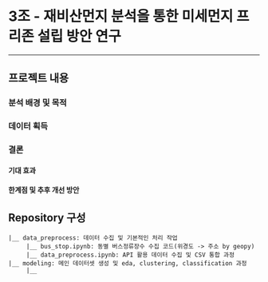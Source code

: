 # 3조 - 재비산먼지 분석을 통한 미세먼지 프리존 설립 방안 연구
---

## 프로젝트 내용
### 분석 배경 및 목적

### 데이터 획득


### 결론
#### 기대 효과
#### 한계점 및 추후 개선 방안

## Repository 구성
```
|__ data_preprocess: 데이터 수집 및 기본적인 처리 작업
     |__ bus_stop.ipynb: 동별 버스정류장수 수집 코드(위경도 -> 주소 by geopy)
     |__ data_preprocess.ipynb: API 활용 데이터 수집 및 CSV 통합 과정
|__ modeling: 메인 데이터셋 생성 및 eda, clustering, classification 과정
     |__ 
```
